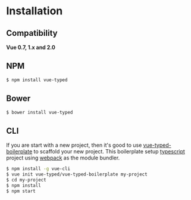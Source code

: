 # Installation

## Compatibility

**Vue 0.7, 1.x and 2.0**  

## NPM
```bash
$ npm install vue-typed
```

## Bower
```bash
$ bower install vue-typed
```

## CLI
If you are start with a new project, then it's good to use [vue-typed-boilerplate](https://github.com/budiadiono/vue-typed-boilerplate) to scaffold your new project.
This boilerplate setup [typescript](typescriptlang.org) project using [webpack](http://webpack.github.io/) as the module bundler.

```bash
$ npm install -g vue-cli
$ vue init vue-typed/vue-typed-boilerplate my-project
$ cd my-project
$ npm install
$ npm start
```

